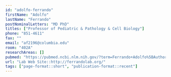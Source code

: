 ```yaml
---
id: "adolfo-ferrando"
firstName: "Adolfo"
lastName: "Ferrando"
postNominalLetters: "MD PhD"
titles: ["Professor of Pediatric & Pathology & Cell Biology"]
phone: "851-4611"
fax: ""
email: "af2196@columbia.edu"
room: "402A"
researchAreas: []
pubmed: "https://pubmed.ncbi.nlm.nih.gov/?term=Ferrando+Adolfo%5BAuthor%5D&sort=pubdate"
url: "Lab Web Site::http://ferrandolab.org/"
tags: ["page-format::short", "publication-format::recent"]
---
```

